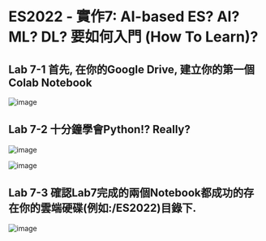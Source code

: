 # ES2022 - 實作7: AI-based ES? AI? ML? DL? 要如何入門 (How To Learn)?

## Lab 7-1 首先, 在你的Google Drive, 建立你的第一個Colab Notebook 

![image](https://user-images.githubusercontent.com/89304181/198828060-e4345669-021c-4572-8fd4-65b1abfa66a2.png)


## Lab 7-2 十分鐘學會Python!? Really?

![image](https://user-images.githubusercontent.com/89304181/198828091-85ef145c-1b6b-4500-9007-db5c63d7de44.png)

![image](https://user-images.githubusercontent.com/89304181/198828104-7bd0e8f5-af2a-4cc4-acf2-12eb4e431612.png)

## Lab 7-3 確認Lab7完成的兩個Notebook都成功的存在你的雲端硬碟(例如:/ES2022)目錄下.

![image](https://user-images.githubusercontent.com/89304181/198828289-8eddc156-b3c6-427f-8f64-c8866c744930.png)
